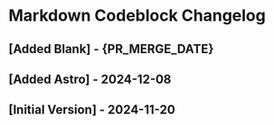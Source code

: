 # Markdown Codeblock Changelog

## [Added Blank] - {PR_MERGE_DATE}

## [Added Astro] - 2024-12-08

## [Initial Version] - 2024-11-20
